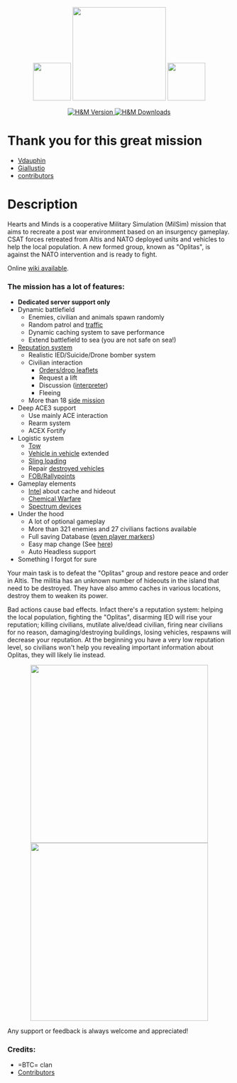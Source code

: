 <p align="center">
    <img src="https://data.bistudio.com/assets/img/badges/medal/MWFMP.png" width="85">
    <img src="http://www.armaholic.com/datas/users/btc_revive_a3_4.png" width="210">
    <img src="https://data.bistudio.com/assets/img/badges/medal/MWFMP.png" width="85">
</p>

<p align="center">
    <a href="https://github.com/Vdauphin/HeartsAndMinds/releases/tag/1.21">
        <img src="https://img.shields.io/badge/Version-1.21-blue.svg?style=flat-square" alt="H&M Version">
    </a>
    <a href="https://somsubhra.github.io/github-release-stats/?username=vdauphin&repository=HeartsAndMinds&page=1&per_page=300">
        <img src="https://img.shields.io/github/downloads/Vdauphin/HeartsAndMinds/total.svg?style=flat-square&label=Downloads" alt="H&M Downloads">
    </a>
</p>

# Thank you for this great mission

-   [Vdauphin](https://github.com/Vdauphin)
-   [Giallustio](https://github.com/Giallustio)
-   [contributors](https://github.com/Vdauphin/HeartsAndMinds/graphs/contributors)

# Description

Hearts and Minds is a cooperative Military Simulation (MilSim) mission that aims to recreate a post war environment based on an insurgency gameplay.
CSAT forces retreated from Altis and NATO deployed units and vehicles to help the local population.
A new formed group, known as "Oplitas", is against the NATO intervention and is ready to fight.

Online [wiki available](http://vdauphin.github.io/HeartsAndMinds/).

### The mission has a lot of features:

-   **Dedicated server support only**
-   Dynamic battlefield
    -   Enemies, civilian and animals spawn randomly
    -   Random patrol and [traffic](http://vdauphin.github.io/HeartsAndMinds/InGame-documentation#traffic)
    -   Dynamic caching system to save performance
    -   Extend battlefield to sea (you are not safe on sea!)
-   [Reputation system](http://vdauphin.github.io/HeartsAndMinds/InGame-documentation#reputation)
    -   Realistic IED/Suicide/Drone bomber system
    -   Civilian interaction
        -   [Orders/drop leaflets](http://vdauphin.github.io/HeartsAndMinds/InGame-documentation#civil-orders)
        -   Request a lift
        -   Discussion ([interpreter](http://vdauphin.github.io/HeartsAndMinds/InGame-documentation#intel))
        -   Fleeing
    -   More than 18 [side mission](http://vdauphin.github.io/HeartsAndMinds/InGame-documentation#side-mission)
-   Deep ACE3 support
    -   Use mainly ACE interaction
    -   Rearm system
    -   ACEX Fortify
-   Logistic system
    -   [Tow](http://vdauphin.github.io/HeartsAndMinds/InGame-documentation#towing-system)
    -   [Vehicle in vehicle](http://vdauphin.github.io/HeartsAndMinds/InGame-documentation#towing-system) extended
    -   [Sling loading](http://vdauphin.github.io/HeartsAndMinds/InGame-documentation#sling-loading)
    -   Repair [destroyed vehicles](http://vdauphin.github.io/HeartsAndMinds/InGame-documentation#respawn)
    -   [FOB/Rallypoints](http://vdauphin.github.io/HeartsAndMinds/InGame-documentation#fobrallypoint)
-   Gameplay elements
    -   [Intel](http://vdauphin.github.io/HeartsAndMinds/InGame-documentation#intel) about cache and hideout
    -   [Chemical Warfare](http://vdauphin.github.io/HeartsAndMinds/InGame-documentation#chemical-warfare)
    -   [Spectrum devices](http://vdauphin.github.io/HeartsAndMinds/InGame-documentation#spectrum-devices)
-   Under the hood
    -   A lot of optional gameplay
    -   More than 321 enemies and 27 civilians factions available
    -   Full saving Database ([even player markers](http://vdauphin.github.io/HeartsAndMinds/InGame-documentation#headless--database))
    -   Easy map change (See [here](http://vdauphin.github.io/HeartsAndMinds/Change-MAP-of-Hearts-and-Minds))
    -   Auto Headless support
-   Something I forgot for sure

Your main task is to defeat the "Oplitas" group and restore peace and order in Altis.
The militia has an unknown number of hideouts in the island that need to be destroyed.
They have also ammo caches in various locations, destroy them to weaken its power.

Bad actions cause bad effects.
Infact there's a reputation system: helping the local population, fighting the "Oplitas", disarming IED will rise your reputation; killing civilians, mutilate alive/dead civilian, firing near civilians for no reason, damaging/destroying buildings, losing vehicles, respawns will decrease your reputation.
At the beginning you have a very low reputation level, so civilians won't help you revealing important information about Oplitas, they will likely lie instead.

<p align="center">
    <img src="https://user-images.githubusercontent.com/14364400/28997116-bfcec8a6-7a0d-11e7-911f-b52edb841ae3.png" width="400">
    <img src="https://user-images.githubusercontent.com/14364400/29193966-d8306378-7e27-11e7-97cb-df76dfc08e53.png" width="400">
</p>

Any support or feedback is always welcome and appreciated!

### Credits:

-   =BTC= clan
-   [Contributors](https://github.com/Vdauphin/HeartsAndMinds/graphs/contributors)
